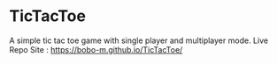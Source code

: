 # TicTacToe
A simple tic tac toe game with single player and multiplayer mode.
Live Repo Site : https://bobo-m.github.io/TicTacToe/
